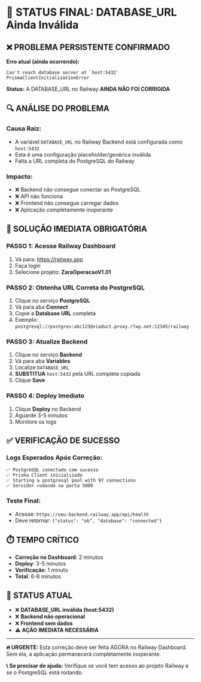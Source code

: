 # 🚨 STATUS FINAL: DATABASE_URL Ainda Inválida

## ❌ PROBLEMA PERSISTENTE CONFIRMADO

**Erro atual (ainda ocorrendo):**
```
Can't reach database server at `host:5432`
PrismaClientInitializationError
```

**Status:** A DATABASE_URL no Railway **AINDA NÃO FOI CORRIGIDA**

## 🔍 ANÁLISE DO PROBLEMA

### Causa Raiz:
- A variável `DATABASE_URL` no Railway Backend está configurada como `host:5432`
- Esta é uma configuração placeholder/genérica inválida
- Falta a URL completa do PostgreSQL do Railway

### Impacto:
- ❌ Backend não consegue conectar ao PostgreSQL
- ❌ API não funciona
- ❌ Frontend não consegue carregar dados
- ❌ Aplicação completamente inoperante

## 🚀 SOLUÇÃO IMEDIATA OBRIGATÓRIA

### PASSO 1: Acesse Railway Dashboard
1. Vá para: https://railway.app
2. Faça login
3. Selecione projeto: **ZaraOperacaoV1.01**

### PASSO 2: Obtenha URL Correta do PostgreSQL
1. Clique no serviço **PostgreSQL**
2. Vá para aba **Connect**
3. Copie a **Database URL** completa
4. Exemplo: `postgresql://postgres:abc123@viaduct.proxy.rlwy.net:12345/railway`

### PASSO 3: Atualize Backend
1. Clique no serviço **Backend**
2. Vá para aba **Variables**
3. Localize `DATABASE_URL`
4. **SUBSTITUA** `host:5432` pela URL completa copiada
5. Clique **Save**

### PASSO 4: Deploy Imediato
1. Clique **Deploy** no Backend
2. Aguarde 3-5 minutos
3. Monitore os logs

## ✅ VERIFICAÇÃO DE SUCESSO

### Logs Esperados Após Correção:
```
✅ PostgreSQL conectado com sucesso
✅ Prisma Client inicializado
✅ Starting a postgresql pool with 97 connections
✅ Servidor rodando na porta 5000
```

### Teste Final:
- Acesse: `https://seu-backend.railway.app/api/health`
- Deve retornar: `{"status": "ok", "database": "connected"}`

## ⏱️ TEMPO CRÍTICO

- **Correção no Dashboard**: 2 minutos
- **Deploy**: 3-5 minutos
- **Verificação**: 1 minuto
- **Total**: 6-8 minutos

## 🚨 STATUS ATUAL

- ❌ **DATABASE_URL inválida (host:5432)**
- ❌ **Backend não operacional**
- ❌ **Frontend sem dados**
- ⚠️ **AÇÃO IMEDIATA NECESSÁRIA**

---

**🔥 URGENTE:** Esta correção deve ser feita AGORA no Railway Dashboard. Sem ela, a aplicação permanecerá completamente inoperante.

**📞 Se precisar de ajuda:** Verifique se você tem acesso ao projeto Railway e se o PostgreSQL está rodando.